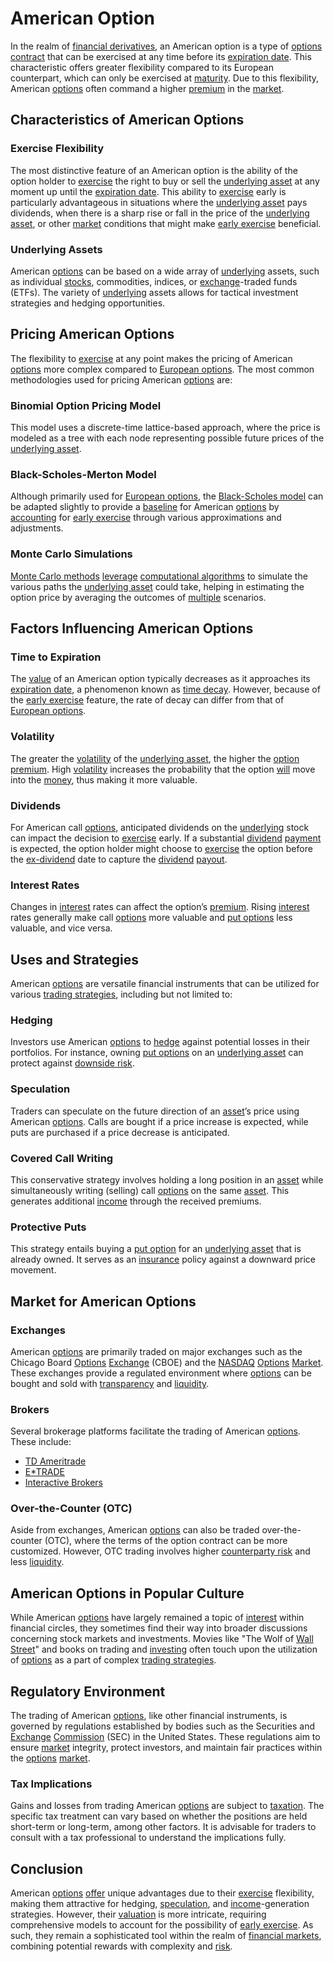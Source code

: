 # American Option

In the realm of [financial derivatives](../f/financial_derivatives.md), an American option is a type of [options contract](../o/options_contract.md) that can be exercised at any time before its [expiration date](../e/expiration_date.md). This characteristic offers greater flexibility compared to its European counterpart, which can only be exercised at [maturity](../m/maturity.md). Due to this flexibility, American [options](../o/options.md) often command a higher [premium](../p/premium.md) in the [market](../m/market.md). 

## Characteristics of American Options

### Exercise Flexibility
The most distinctive feature of an American option is the ability of the option holder to [exercise](../e/exercise.md) the right to buy or sell the [underlying asset](../u/underlying_asset.md) at any moment up until the [expiration date](../e/expiration_date.md). This ability to [exercise](../e/exercise.md) early is particularly advantageous in situations where the [underlying asset](../u/underlying_asset.md) pays dividends, when there is a sharp rise or fall in the price of the [underlying asset](../u/underlying_asset.md), or other [market](../m/market.md) conditions that might make [early exercise](../e/early_exercise.md) beneficial.

### Underlying Assets
American [options](../o/options.md) can be based on a wide array of [underlying](../u/underlying.md) assets, such as individual [stocks](../s/stock.md), commodities, indices, or [exchange](../e/exchange.md)-traded funds (ETFs). The variety of [underlying](../u/underlying.md) assets allows for tactical investment strategies and hedging opportunities.

## Pricing American Options

The flexibility to [exercise](../e/exercise.md) at any point makes the pricing of American [options](../o/options.md) more complex compared to [European options](../e/european_options.md). The most common methodologies used for pricing American [options](../o/options.md) are:

### Binomial Option Pricing Model
This model uses a discrete-time lattice-based approach, where the price is modeled as a tree with each node representing possible future prices of the [underlying asset](../u/underlying_asset.md).

### Black-Scholes-Merton Model
Although primarily used for [European options](../e/european_options.md), the [Black-Scholes model](../b/black-scholes_model.md) can be adapted slightly to provide a [baseline](../b/baseline.md) for American [options](../o/options.md) by [accounting](../a/accounting.md) for [early exercise](../e/early_exercise.md) through various approximations and adjustments.

### Monte Carlo Simulations
[Monte Carlo methods](../m/monte_carlo_methods.md) [leverage](../l/leverage.md) [computational algorithms](../c/computational_algorithms.md) to simulate the various paths the [underlying asset](../u/underlying_asset.md) could take, helping in estimating the option price by averaging the outcomes of [multiple](../m/multiple.md) scenarios.

## Factors Influencing American Options

### Time to Expiration
The [value](../v/value.md) of an American option typically decreases as it approaches its [expiration date](../e/expiration_date.md), a phenomenon known as [time decay](../t/time_decay.md). However, because of the [early exercise](../e/early_exercise.md) feature, the rate of decay can differ from that of [European options](../e/european_options.md).

### Volatility
The greater the [volatility](../v/volatility.md) of the [underlying asset](../u/underlying_asset.md), the higher the [option premium](../o/option_premium.md). High [volatility](../v/volatility.md) increases the probability that the option [will](../w/will.md) move into the [money](../m/money.md), thus making it more valuable.

### Dividends
For American call [options](../o/options.md), anticipated dividends on the [underlying](../u/underlying.md) stock can impact the decision to [exercise](../e/exercise.md) early. If a substantial [dividend](../d/dividend.md) [payment](../p/payment.md) is expected, the option holder might choose to [exercise](../e/exercise.md) the option before the [ex-dividend](../e/ex-dividend.md) date to capture the [dividend](../d/dividend.md) [payout](../p/payout.md).

### Interest Rates
Changes in [interest](../i/interest.md) rates can affect the option’s [premium](../p/premium.md). Rising [interest](../i/interest.md) rates generally make call [options](../o/options.md) more valuable and [put options](../p/put_options.md) less valuable, and vice versa.

## Uses and Strategies

American [options](../o/options.md) are versatile financial instruments that can be utilized for various [trading strategies](../t/trading_strategies.md), including but not limited to:

### Hedging
Investors use American [options](../o/options.md) to [hedge](../h/hedge.md) against potential losses in their portfolios. For instance, owning [put options](../p/put_options.md) on an [underlying asset](../u/underlying_asset.md) can protect against [downside risk](../d/downside_risk.md).

### Speculation
Traders can speculate on the future direction of an [asset](../a/asset.md)’s price using American [options](../o/options.md). Calls are bought if a price increase is expected, while puts are purchased if a price decrease is anticipated.

### Covered Call Writing
This conservative strategy involves holding a long position in an [asset](../a/asset.md) while simultaneously writing (selling) call [options](../o/options.md) on the same [asset](../a/asset.md). This generates additional [income](../i/income.md) through the received premiums.

### Protective Puts
This strategy entails buying a [put option](../p/put.md) for an [underlying asset](../u/underlying_asset.md) that is already owned. It serves as an [insurance](../i/insurance.md) policy against a downward price movement.

## Market for American Options

### Exchanges
American [options](../o/options.md) are primarily traded on major exchanges such as the Chicago Board [Options](../o/options.md) [Exchange](../e/exchange.md) (CBOE) and the [NASDAQ](../n/nasdaq.md) [Options](../o/options.md) [Market](../m/market.md). These exchanges provide a regulated environment where [options](../o/options.md) can be bought and sold with [transparency](../t/transparency.md) and [liquidity](../l/liquidity.md).

### Brokers
Several brokerage platforms facilitate the trading of American [options](../o/options.md). These include:

* [TD Ameritrade](https://www.tdameritrade.com)
* [E*TRADE](https://us.etrade.com)
* [Interactive Brokers](https://www.interactivebrokers.com)

### Over-the-Counter (OTC)
Aside from exchanges, American [options](../o/options.md) can also be traded over-the-counter (OTC), where the terms of the option contract can be more customized. However, OTC trading involves higher [counterparty risk](../c/counterparty_risk.md) and less [liquidity](../l/liquidity.md).

## American Options in Popular Culture

While American [options](../o/options.md) have largely remained a topic of [interest](../i/interest.md) within financial circles, they sometimes find their way into broader discussions concerning stock markets and investments. Movies like "The Wolf of [Wall Street](../w/wall_street.md)" and books on trading and [investing](../i/investing.md) often touch upon the utilization of [options](../o/options.md) as a part of complex [trading strategies](../t/trading_strategies.md).

## Regulatory Environment

The trading of American [options](../o/options.md), like other financial instruments, is governed by regulations established by bodies such as the Securities and [Exchange](../e/exchange.md) [Commission](../c/commission.md) (SEC) in the United States. These regulations aim to ensure [market](../m/market.md) integrity, protect investors, and maintain fair practices within the [options](../o/options.md) [market](../m/market.md).

### Tax Implications
Gains and losses from trading American [options](../o/options.md) are subject to [taxation](../t/taxation.md). The specific tax treatment can vary based on whether the positions are held short-term or long-term, among other factors. It is advisable for traders to consult with a tax professional to understand the implications fully.

## Conclusion

American [options](../o/options.md) [offer](../o/offer.md) unique advantages due to their [exercise](../e/exercise.md) flexibility, making them attractive for hedging, [speculation](../s/speculation.md), and [income](../i/income.md)-generation strategies. However, their [valuation](../v/valuation.md) is more intricate, requiring comprehensive models to account for the possibility of [early exercise](../e/early_exercise.md). As such, they remain a sophisticated tool within the realm of [financial markets](../f/financial_market.md), combining potential rewards with complexity and [risk](../r/risk.md).